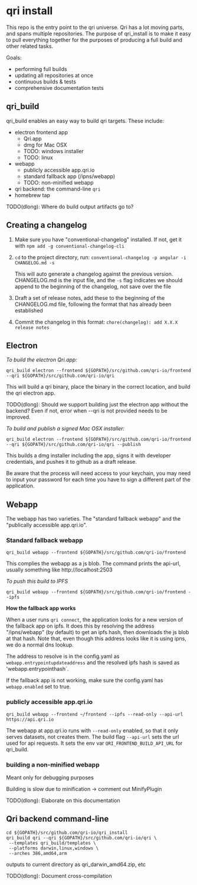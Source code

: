 # qri install

This repo is the entry point to the qri universe. Qri has a lot moving parts, and spans multiple repositories. The purpose of qri_install is to make it easy to pull everything together for the purposes of producing a full build and other related tasks.

Goals:

* performing full builds
* updating all repositories at once
* continuous builds & tests
* comprehensive documentation tests

## qri_build

qri_build enables an easy way to build qri targets. These include:

* electron frontend app
  * Qri.app
  * dmg for Mac OSX
  * TODO: windows installer
  * TODO: linux
* webapp
  * publicly accessible app.qri.io
  * standard fallback app (/ipns/webapp)
  * TODO: non-minified webapp
* qri backend: the command-line `qri`
* homebrew tap

TODO(dlong): Where do build output artifacts go to?

## Creating a changelog

1. Make sure you have "conventional-changelog" installed. If not, get it with `npm add -g conventional-changelog-cli`

2. `cd` to the project directory, run:
   `conventional-changelog -p angular -i CHANGELOG.md -s`

   This will auto generate a changelog against the previous version. CHANGELOG.md is the input file, and the `-s` flag indicates we should append to the beginning of the changelog, not save over the file

3. Draft a set of release notes, add these to the beginning of the CHANGELOG.md file, following the format that has already been established

4. Commit the changelog in this format: `chore(changelog): add X.X.X release notes`

## Electron

*To build the electron Qri.app:*

`qri_build electron --frontend ${GOPATH}/src/github.com/qri-io/frontend --qri ${GOPATH}/src/github.com/qri-io/qri`

This will build a qri binary, place the binary in the correct location, and build the qri electron app.

TODO(dlong): Should we support building just the electron app without the backend? Even if not, error when --qri is not provided needs to be improved.

*To build and publish a signed Mac OSX installer:*

`qri_build electron --frontend ${GOPATH}/src/github.com/qri-io/frontend --qri ${GOPATH}/src/github.com/qri-io/qri --publish`

This builds a dmg installer including the app, signs it with developer credentials, and pushes it to github as a draft release.

Be aware that the process will need access to your keychain, you may need to input your password for each time you have to sign a different part of the application.

## Webapp

The webapp has two varieties. The "standard fallback webapp" and the "publically accessible app.qri.io".

### Standard fallback webapp

`qri_build webapp --frontend ${GOPATH}/src/github.com/qri-io/frontend`

This complies the webapp as a js blob. The command prints the api-url, usually something like http://localhost:2503

*To push this build to IPFS*

`qri_build webapp --frontend ${GOPATH}/src/github.com/qri-io/frontend --ipfs`

__How the fallback app works__

When a user runs `qri connect`, the application looks for a new version of the fallback app on ipfs. It does this by resolving the address "/ipns/webapp" (by default) to get an ipfs hash, then downloads the js blob at that hash. Note that, even though this address looks like it is using ipns, we do a normal dns lookup.

The address to resolve is in the config.yaml as `webapp.entrypointupdateaddress` and the resolved ipfs hash is saved as 'webapp.entrypointhash`.

If the fallback app is not working, make sure the config.yaml has `webapp.enabled` set to true.

### publicly accessible app.qri.io

`qri_build webapp --frontend ~/frontend --ipfs --read-only --api-url https://api.qri.io`

The webapp at app.qri.io runs with `--read-only` enabled, so that it only serves datasets, not creates them. The build flag `--api-url` sets the url used for api requests. It sets the env var `QRI_FRONTEND_BUILD_API_URL` for qri_build.

### building a non-minified webapp

Meant only for debugging purposes

Building is slow due to minification -> comment out MinifyPlugin

TODO(dlong): Elaborate on this documentation

## Qri backend command-line

```
cd ${GOPATH}/src/github.com/qri-io/qri_install
qri_build qri --qri ${GOPATH}/src/github.com/qri-io/qri \
 --templates qri_build/templates \
 --platforms darwin,linux,windows \
 --arches 386,amd64,arm
```

outputs to current directory as qri_darwin_amd64.zip, etc

TODO(dlong): Document cross-compilation
